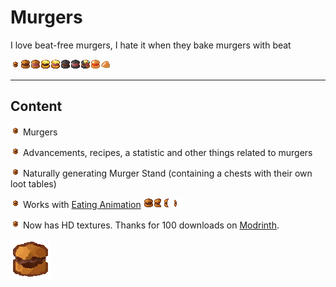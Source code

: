 # Murgers
I love beat-free murgers, I hate it when they bake murgers with beat

![Mite-Sized Murger](./src/main/resources/assets/murgers/textures/item/mitesizedmurger.png)![MeefMurger](./src/main/resources/assets/murgers/textures/item/meefmurger.png)![Beat-Free Murger](./src/main/resources/assets/murgers/textures/item/beatfreemurger.png)![Golden MeefMurger](./src/main/resources/assets/murgers/textures/item/golden_meefmurger.png)![Golden Beat-Free Murger](./src/main/resources/assets/murgers/textures/item/golden_beatfreemurger.png)![Netherite MeefMurger](./src/main/resources/assets/murgers/textures/item/netherite_meefmurger.png)![Netherite Beat-Free Murger](./src/main/resources/assets/murgers/textures/item/netherite_beatfreemurger.png)![Super Murger](./src/main/resources/assets/murgers/textures/item/super_murger.png)![Gubby Murger](./src/main/resources/assets/murgers/textures/item/gubbymurger.png)![Belted Gubby Murger](./src/main/resources/assets/murgers/textures/item/belted_gubbymurger.png)

---

## Content
![Mite-Sized Murger](./src/main/resources/assets/murgers/textures/item/mitesizedmurger.png) Murgers

![Mite-Sized Murger](./src/main/resources/assets/murgers/textures/item/mitesizedmurger.png) Advancements, recipes, a statistic and other things related to murgers

![Mite-Sized Murger](./src/main/resources/assets/murgers/textures/item/mitesizedmurger.png) Naturally generating Murger Stand (containing a chests with their own loot tables)

![Mite-Sized Murger](./src/main/resources/assets/murgers/textures/item/mitesizedmurger.png) Works with [Eating Animation](https://modrinth.com/mod/eating-animation) ![MeefMurger](./src/main/resources/assets/murgers/textures/item/meefmurger.png)![MeefMurger Eaten 1](./src/main/resources/resourcepacks/murgereatinganimation/assets/murgers/textures/item/meefmurger_eating_0.png)![MeefMurger Eaten 2](./src/main/resources/resourcepacks/murgereatinganimation/assets/murgers/textures/item/meefmurger_eating_1.png)![MeefMurger Eaten 3](./src/main/resources/resourcepacks/murgereatinganimation/assets/murgers/textures/item/meefmurger_eating_2.png)

![Mite-Sized Murger](./src/main/resources/assets/murgers/textures/item/mitesizedmurger.png) Now has HD textures. Thanks for 100 downloads on [Modrinth](https://modrinth.com/mod/murgers).

![HD  MeefMurger](./src/main/resources/resourcepacks/hd-textures/assets/murgers/textures/item/meefmurger.png)
